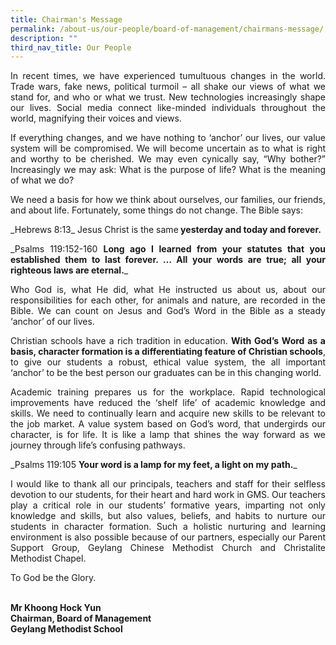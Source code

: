 ```yaml
---
title: Chairman's Message
permalink: /about-us/our-people/board-of-management/chairmans-message/
description: ""
third_nav_title: Our People
---
```

<p style="text-align: justify;">In recent times, we have experienced tumultuous changes in the world. Trade wars, fake news, political turmoil – all shake our views of what we stand for, and who or what we trust. New technologies increasingly shape our lives. Social media connect like-minded individuals throughout the world, magnifying their voices and views.  
  
</p><p style="text-align: justify;">If everything changes, and we have nothing to ‘anchor’ our lives, our value system will be compromised. We will become uncertain as to what is right and worthy to be cherished. We may even cynically say, “Why bother?” Increasingly we may ask: What is the purpose of life? What is the meaning of what we do?  
  
</p><p style="text-align: justify;">We need a basis for how we think about ourselves, our families, our friends, and about life. Fortunately, some things do not change. The Bible says:  
  

</p><p style="text-align: justify;"> _Hebrews 8:13_&nbsp;Jesus Christ is the same<b> yesterday and today and forever.</b>
   
</p><p style="text-align: justify;"> _Psalms 119:152-160&nbsp;<b>Long ago I learned from your statutes that you established them to last forever. … All your words are true; all your righteous laws are eternal.</b>_&nbsp;
  
</p><p style="text-align: justify;">Who God is, what He did, what He instructed us about us, about our responsibilities for each other, for animals and nature, are recorded in the Bible. We can count on Jesus and God’s Word in the Bible as a steady ‘anchor’ of our lives.  
  
</p><p style="text-align: justify;">Christian schools have a rich tradition in education.&nbsp;<b>With God’s Word as a basis, character formation is a differentiating feature of Christian schools</b>, to give our students a robust, ethical value system, the all important ‘anchor’ to be the best person our graduates can be in this changing world.  
  
</p><p style="text-align: justify;">Academic training prepares us for the workplace. Rapid technological improvements have reduced the ‘shelf life’ of academic knowledge and skills. We need to continually learn and acquire new skills to be relevant to the job market. A value system based on God’s word, that undergirds our character, is for life. It is like a lamp that shines the way forward as we journey through life’s confusing pathways.  
  

</p><p style="text-align: justify;">_Psalms 119:105&nbsp;<b>Your word is a lamp for my feet, a light on my path.</b>_

  
</p><p style="text-align: justify;">I would like to thank all our principals, teachers and staff for their selfless devotion to our students, for their heart and hard work in GMS. Our teachers play a critical role in our students’ formative years, imparting not only knowledge and skills, but also values, beliefs, and habits to nurture our students in character formation. Such a holistic nurturing and learning environment is also possible because of our partners, especially our Parent Support Group, Geylang Chinese Methodist Church and Christalite Methodist Chapel.  
  
</p><p style="text-align: justify;">To God be the Glory.  <br><br>
  

<b>Mr Khoong Hock Yun<br>
Chairman, Board of Management <br>
	Geylang Methodist School</b></p>